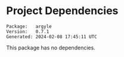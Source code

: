 # Project Dependencies
    Package:   argyle
    Version:   0.7.1
    Generated: 2024-02-08 17:45:11 UTC

This package has no dependencies.
